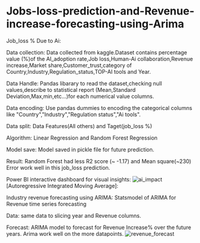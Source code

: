 # Jobs-loss-prediction-and-Revenue-increase-forecasting-using-Arima
Job_loss % Due to Ai:

Data collection:
Data collected from kaggle.Dataset contains percentage value (%)of the AI_adoption rate,Job loss,Human-Ai collaboration,Revenue
increase,Market share,Customer_trust,category of Country,Industry,Regulation_status,TOP-AI tools and Year.

Data Handle:
Pandas libarary to read the dataset,checking null values,describe to statistical report (Mean,Standard Deviation,Max,min,etc...)for each numerical value columns.

Data encoding:
Use pandas dummies to encoding the categorical columns like "Country","Industry","Regulation status","Ai tools".

Data split:
Data Features(All others) and Taget(job_loss %)

Algorithm:
Linear Regression and Random Forest Regression

Model save:
Model saved in pickle file for future prediction.

Result:
Random Forest had less R2 score (~ -1.17) and Mean square(~230) Error work well in this job_loss prediction. 

Power BI interactive dashboard for visual insights:
![ai_impact](https://github.com/user-attachments/assets/1adf1226-a0bd-4ebe-93e8-51c145fb8d5e)
[Autoregressive Integrated Moving Average]:

Industry revenue forecasting using ARIMA:
Statsmodel of ARIMA for Revenue time series forecasting

Data:
same data to slicing year and Revenue columns.

Forecast:
ARIMA model to forecast for Revenue Increase% over the future years.
Arima work well on the more datapoints.
![revenue_forecast](https://github.com/user-attachments/assets/3332aa34-d9bb-416f-81f6-3104aa21d0f4)




